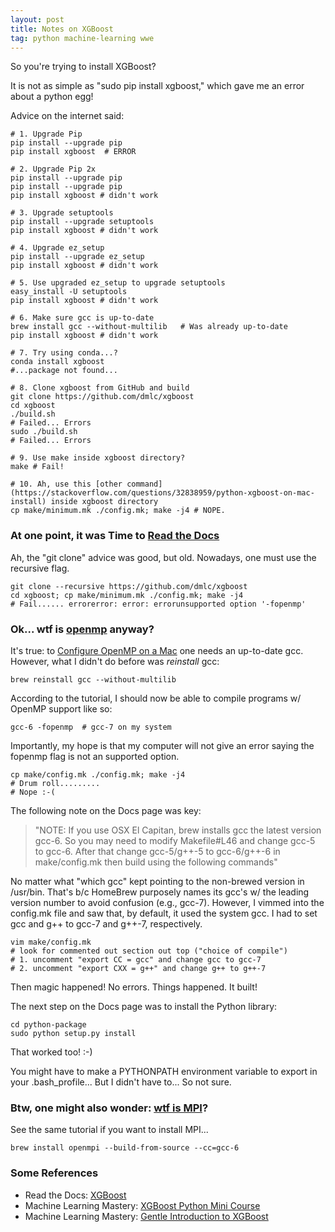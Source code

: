 ```yaml
---
layout: post
title: Notes on XGBoost
tag: python machine-learning wwe
---
```


So you're trying to install XGBoost?

It is not as simple as "sudo pip install xgboost," which gave me an error about a python egg!

Advice on the internet said:
```
# 1. Upgrade Pip
pip install --upgrade pip  
pip install xgboost  # ERROR

# 2. Upgrade Pip 2x
pip install --upgrade pip  
pip install --upgrade pip  
pip install xgboost # didn't work

# 3. Upgrade setuptools
pip install --upgrade setuptools
pip install xgboost # didn't work

# 4. Upgrade ez_setup
pip install --upgrade ez_setup
pip install xgboost # didn't work

# 5. Use upgraded ez_setup to upgrade setuptools
easy_install -U setuptools
pip install xgboost # didn't work

# 6. Make sure gcc is up-to-date
brew install gcc --without-multilib   # Was already up-to-date
pip install xgboost # didn't work

# 7. Try using conda...?
conda install xgboost
#...package not found...

# 8. Clone xgboost from GitHub and build
git clone https://github.com/dmlc/xgboost
cd xgboost
./build.sh
# Failed... Errors
sudo ./build.sh
# Failed... Errors

# 9. Use make inside xgboost directory?
make # Fail!

# 10. Ah, use this [other command](https://stackoverflow.com/questions/32838959/python-xgboost-on-mac-install) inside xgboost directory
cp make/minimum.mk ./config.mk; make -j4 # NOPE.
```

### At one point, it was Time to [Read the Docs](https://xgboost.readthedocs.io/en/latest/build.html)

Ah, the "git clone" advice was good, but old.  Nowadays, one must use the recursive flag.
```
git clone --recursive https://github.com/dmlc/xgboost
cd xgboost; cp make/minimum.mk ./config.mk; make -j4
# Fail...... errorerror: error: errorunsupported option '-fopenmp'
```

### Ok... wtf is [openmp](https://en.wikipedia.org/wiki/OpenMP) anyway?  
It's true: to [Configure OpenMP on a Mac](https://shawnliu.me/post/configuring-openmp-and-mpi-on-mac/) one 
needs an up-to-date gcc.  However, what I didn't do before was *reinstall* gcc:
```
brew reinstall gcc --without-multilib
```

According to the tutorial, I should now be able to compile programs w/ OpenMP support like so:
```
gcc-6 -fopenmp  # gcc-7 on my system
```

Importantly, my hope is that my computer will not give an error saying the fopenmp flag is not an supported option.
```
cp make/config.mk ./config.mk; make -j4
# Drum roll.........
# Nope :-(
```

The following note on the Docs page was key:
>"NOTE: If you use OSX El Capitan, brew installs gcc the latest version gcc-6. So you may need to modify 
> Makefile#L46 and change gcc-5 to gcc-6. After that change gcc-5/g++-5 to gcc-6/g++-6 in make/config.mk 
> then build using the following commands"

No matter what "which gcc" kept pointing to the non-brewed version in /usr/bin. That's b/c HomeBrew
purposely names its gcc's w/ the leading version number to avoid confusion (e.g., gcc-7).  However,
I vimmed into the config.mk file and saw that, by default, it used the system gcc.  I had to set
gcc and g++ to gcc-7 and g++-7, respectively.

```
vim make/config.mk  
# look for commented out section out top ("choice of compile")
# 1. uncomment "export CC = gcc" and change gcc to gcc-7
# 2. uncomment "export CXX = g++" and change g++ to g++-7
```

Then magic happened!  No errors.  Things happened.  It built!

The next step on the Docs page was to install the Python library:
```
cd python-package
sudo python setup.py install
```

That worked too! :-)

You might have to make a PYTHONPATH environment variable to export in your .bash_profile... 
But I didn't have to... So not sure.

### Btw, one might also wonder: [wtf is MPI](https://en.wikipedia.org/wiki/Message_Passing_Interface)?
See the same tutorial if you want to install MPI...
```
brew install openmpi --build-from-source --cc=gcc-6
```

### Some References
* Read the Docs: [XGBoost](https://xgboost.readthedocs.io/en/latest/build.html)
* Machine Learning Mastery: [XGBoost Python Mini Course](http://machinelearningmastery.com/xgboost-python-mini-course/)
* Machine Learning Mastery: [Gentle Introduction to XGBoost](https://machinelearningmastery.com/gentle-introduction-xgboost-applied-machine-learning/)
